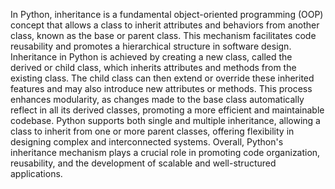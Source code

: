 In Python, inheritance is a fundamental object-oriented programming (OOP) concept that allows a class to inherit attributes and behaviors from another class, known as the base or parent class. This mechanism facilitates code reusability and promotes a hierarchical structure in software design. Inheritance in Python is achieved by creating a new class, called the derived or child class, which inherits attributes and methods from the existing class. The child class can then extend or override these inherited features and may also introduce new attributes or methods. This process enhances modularity, as changes made to the base class automatically reflect in all its derived classes, promoting a more efficient and maintainable codebase. Python supports both single and multiple inheritance, allowing a class to inherit from one or more parent classes, offering flexibility in designing complex and interconnected systems. Overall, Python's inheritance mechanism plays a crucial role in promoting code organization, reusability, and the development of scalable and well-structured applications.
